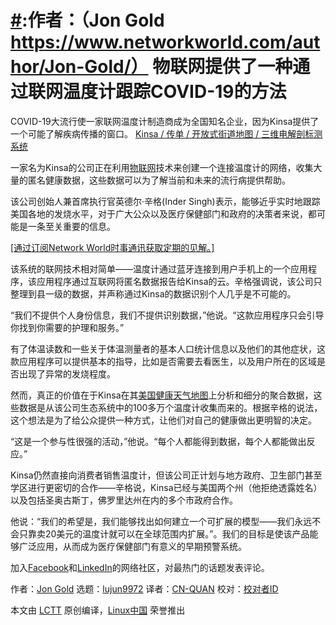 [#]: collector: (lujun9972)
[#]: translator: (CN-QUAN)
[#]: reviewer: ( )
[#]: publisher: ( )
[#]: url: ( )
[#]:主题：（物联网提供了一种通过联网温度计跟踪COVID-19的方法）
[#]:链接：（https://www.networkworld.com/article/3539058/iot-offers-a-way-to-track-covid-19-via-connected-thermometers.html）
[#]:作者：（Jon Gold https://www.networkworld.com/author/Jon-Gold/）
物联网提供了一种通过联网温度计跟踪COVID-19的方法
======
COVID-19大流行使一家联网温度计制造商成为全国知名企业，因为Kinsa提供了一个可能了解疾病传播的窗口。
[Kinsa / 传单 / 开放式街道地图 /  三维电解剖标测系统][1]

一家名为Kinsa的公司正在利用[物联网][2]技术来创建一个连接温度计的网络，收集大量的匿名健康数据，这些数据可以为了解当前和未来的流行病提供帮助。

该公司创始人兼首席执行官英德尔·辛格(Inder Singh)表示，能够近乎实时地跟踪美国各地的发烧水平，对于广大公众以及医疗保健部门和政府的决策者来说，都可能是一条至关重要的信息。

[[通过订阅Network World时事通讯获取定期的见解。]][3]

该系统的联网技术相对简单——温度计通过蓝牙连接到用户手机上的一个应用程序，该应用程序通过互联网将匿名数据报告给Kinsa的云。辛格强调说，该公司只整理到县一级的数据，并声称通过Kinsa的数据识别个人几乎是不可能的。

“我们不提供个人身份信息，我们不提供识别数据，”他说。“这款应用程序只会引导你找到你需要的护理和服务。”

有了体温读数和一些关于体温测量者的基本人口统计信息以及他们的其他症状，这款应用程序可以提供基本的指导，比如是否需要去看医生，以及用户所在的区域是否出现了异常的发烧程度。

然而，真正的价值在于Kinsa在其[美国健康天气地图][1]上分析和细分的聚合数据，这些数据是从该公司生态系统中的100多万个温度计收集而来的。根据辛格的说法，这个想法是为了给公众提供一种方式，让他们对自己的健康做出更明智的决定。

“这是一个参与性很强的活动，”他说。“每个人都能得到数据，每个人都能做出反应。”

Kinsa仍然直接向消费者销售温度计，但该公司正计划与地方政府、卫生部门甚至学区进行更密切的合作——辛格说，Kinsa已经与美国两个州（他拒绝透露姓名）以及包括圣奥古斯丁，佛罗里达州在内的多个市政府合作。

他说：“我们的希望是，我们能够找出如何建立一个可扩展的模型——我们永远不会只靠卖20美元的温度计就可以在全球范围内扩展。”。我们的目标是使该产品能够广泛应用，从而成为医疗保健部门有意义的早期预警系统。

加入[Facebook][4]和[LinkedIn][5]的网络社区，对最热门的话题发表评论。

作者：[Jon Gold][a]
选题：[lujun9972][b]
译者：[CN-QUAN](https://github.com/CN-QUAN)
校对：[校对者ID](https://github.com/校对者ID)

本文由 [LCTT](https://github.com/LCTT/TranslateProject) 原创编译，[Linux中国](https://linux.cn/) 荣誉推出

[a]: https://www.networkworld.com/author/Jon-Gold/
[b]: https://github.com/lujun9972
[1]: https://healthweather.us/?mode=Atypical
[2]: https://www.networkworld.com/article/3207535/what-is-iot-the-internet-of-things-explained.html
[3]: https://www.networkworld.com/newsletters/signup.html
[4]: https://www.facebook.com/NetworkWorld/
[5]: https://www.linkedin.com/company/network-world
